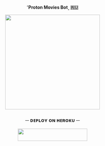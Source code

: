 <p align="center">
<b> ˹Proton Movies Bot˼ 🇷🇺</b>
</p>

<p align="center"><a href="https://t.me/TeleBotsUpdate"><img src="https://telegra.ph/file/3443b024b47952fd9aedf.jpg" width="300"></a></p>
<p align="center">


<h3 align="center">
    ─ ᴅᴇᴩʟᴏʏ ᴏɴ ʜᴇʀᴏᴋᴜ ─
</h3>

<p align="center"><a href="https://dashboard.heroku.com/new?template=https://github.com/Akash52135213/Protonbotofficial"> <img src="https://img.shields.io/badge/Deploy%20On%20Heroku-black?style=for-the-badge&logo=heroku" width="220" height="38.45"/></a></p>


